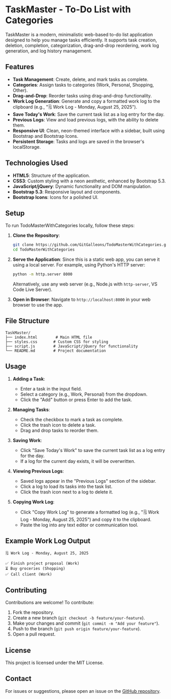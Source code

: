 # TaskMaster - To-Do List with Categories

TaskMaster is a modern, minimalistic web-based to-do list application designed to help you manage tasks efficiently. It supports task creation, deletion, completion, categorization, drag-and-drop reordering, work log generation, and log history management.

## Features

- **Task Management**: Create, delete, and mark tasks as complete.
- **Categories**: Assign tasks to categories (Work, Personal, Shopping, Other).
- **Drag-and-Drop**: Reorder tasks using drag-and-drop functionality.
- **Work Log Generation**: Generate and copy a formatted work log to the clipboard (e.g., "🗒️ Work Log - Monday, August 25, 2025").
- **Save Today's Work**: Save the current task list as a log entry for the day.
- **Previous Logs**: View and load previous logs, with the ability to delete them.
- **Responsive UI**: Clean, neon-themed interface with a sidebar, built using Bootstrap and Bootstrap Icons.
- **Persistent Storage**: Tasks and logs are saved in the browser's localStorage.

## Technologies Used

- **HTML5**: Structure of the application.
- **CSS3**: Custom styling with a neon aesthetic, enhanced by Bootstrap 5.3.
- **JavaScript/jQuery**: Dynamic functionality and DOM manipulation.
- **Bootstrap 5.3**: Responsive layout and components.
- **Bootstrap Icons**: Icons for a polished UI.

## Setup

To run TodoMasterWithCategories locally, follow these steps:

1. **Clone the Repository**:
   ```bash
   git clone https://github.com/GitGalleons/TodoMasterWithCategories.git
   cd TodoMasterWithCategories
   ```

2. **Serve the Application**:
   Since this is a static web app, you can serve it using a local server. For example, using Python's HTTP server:
   ```bash
   python -m http.server 8000
   ```
   Alternatively, use any web server (e.g., Node.js with `http-server`, VS Code Live Server).

3. **Open in Browser**:
   Navigate to `http://localhost:8000` in your web browser to use the app.

## File Structure

```
TaskMaster/
├── index.html        # Main HTML file
├── styles.css       # Custom CSS for styling
├── script.js        # JavaScript/jQuery for functionality
└── README.md        # Project documentation
```

## Usage

1. **Adding a Task**:
   - Enter a task in the input field.
   - Select a category (e.g., Work, Personal) from the dropdown.
   - Click the "Add" button or press Enter to add the task.

2. **Managing Tasks**:
   - Check the checkbox to mark a task as complete.
   - Click the trash icon to delete a task.
   - Drag and drop tasks to reorder them.

3. **Saving Work**:
   - Click "Save Today's Work" to save the current task list as a log entry for the day.
   - If a log for the current day exists, it will be overwritten.

4. **Viewing Previous Logs**:
   - Saved logs appear in the "Previous Logs" section of the sidebar.
   - Click a log to load its tasks into the task list.
   - Click the trash icon next to a log to delete it.

5. **Copying Work Log**:
   - Click "Copy Work Log" to generate a formatted log (e.g., "🗒️ Work Log - Monday, August 25, 2025") and copy it to the clipboard.
   - Paste the log into any text editor or communication tool.

## Example Work Log Output

```
🗒️ Work Log - Monday, August 25, 2025

✅ Finish project proposal (Work)
⏳ Buy groceries (Shopping)
✅ Call client (Work)
```

## Contributing

Contributions are welcome! To contribute:
1. Fork the repository.
2. Create a new branch (`git checkout -b feature/your-feature`).
3. Make your changes and commit (`git commit -m "Add your feature"`).
4. Push to the branch (`git push origin feature/your-feature`).
5. Open a pull request.

## License

This project is licensed under the MIT License.

## Contact

For issues or suggestions, please open an issue on the [GitHub repository](https://github.com/GitGalleons/TodoMasterWithCategories).